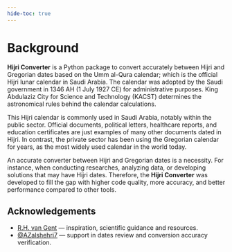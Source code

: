 ```yaml
---
hide-toc: true
---
```


# Background

**Hijri Converter** is a Python package to convert accurately between Hijri and 
Gregorian dates based on the Umm al-Qura calendar; which is the official Hijri lunar 
calendar in Saudi Arabia. The calendar was adopted by the Saudi government in 1346 
AH (1 July 1927 CE) for administrative purposes. King Abdulaziz City for Science and 
Technology (KACST) determines the astronomical rules behind the calendar calculations.

This Hijri calendar is commonly used in Saudi Arabia, notably within the public sector.
Official documents, political letters, healthcare reports, and education 
certificates are just examples of many other documents dated in Hijri. In contrast, 
the private sector has been using the Gregorian calendar for years, as the most 
widely used calendar in the world today.

An accurate converter between Hijri and Gregorian dates is a necessity. For instance, 
when conducting researches, analyzing data, or developing solutions that may have 
Hijri dates. Therefore, the **Hijri Converter** was developed to fill the gap with 
higher code quality, more accuracy, and better performance compared to other tools.


## Acknowledgements

* [R.H. van Gent](http://www.staff.science.uu.nl/~gent0113) &mdash; inspiration,
  scientific guidance and resources.
* [@AZalshehri7](https://github.com/AZalshehri7) &mdash; support in dates review and 
  conversion accuracy verification.
